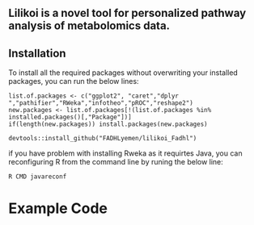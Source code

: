 ## Lilikoi is a novel tool for personalized pathway analysis of metabolomics data. 

## Installation

To install all the required packages without overwriting your installed packages, you can run the below lines:

```
list.of.packages <- c("ggplot2", "caret","dplyr ","pathifier","RWeka","infotheo","pROC","reshape2")
new.packages <- list.of.packages[!(list.of.packages %in% installed.packages()[,"Package"])]
if(length(new.packages)) install.packages(new.packages)
```
```
devtools::install_github("FADHLyemen/lilikoi_Fadhl")
```

if you have problem with installing Rweka as it requirtes Java, you can reconfiguring R from the command line by runing the below line:

```
R CMD javareconf
```
# Example Code

